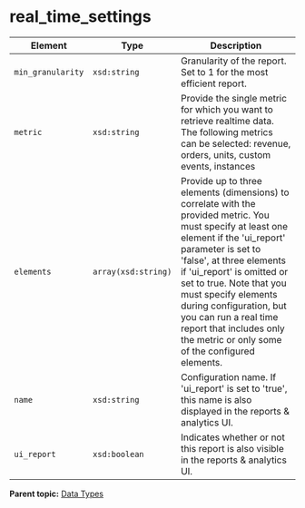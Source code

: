 # real_time_settings

 

|Element|Type|Description|
|-------|----|-----------|
|`min_granularity` |`xsd:string` | Granularity of the report. Set to 1 for the most efficient report. |
|`metric` |`xsd:string` | Provide the single metric for which you want to retrieve realtime data. The following metrics can be selected: revenue, orders, units, custom events, instances |
|`elements` |`array(xsd:string)` | Provide up to three elements (dimensions) to correlate with the provided metric. You must specify at least one element if the 'ui_report' parameter is set to 'false', at three elements if 'ui_report' is omitted or set to true. Note that you must specify elements during configuration, but you can run a real time report that includes only the metric or only some of the configured elements. |
| `name` |`xsd:string` | Configuration name. If 'ui_report' is set to 'true', this name is also displayed in the reports & analytics UI. |
|`ui_report` |`xsd:boolean` | Indicates whether or not this report is also visible in the reports & analytics UI. |

**Parent topic:** [Data Types](../data_types/c_datatypes.md)

